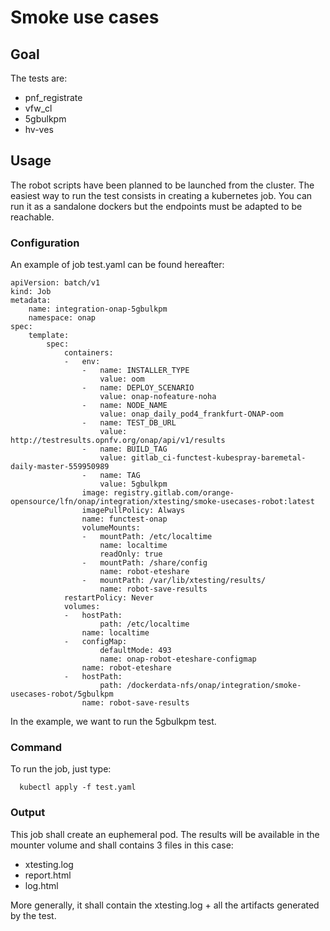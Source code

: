 # Smoke use cases

## Goal

The tests are:

- pnf_registrate
- vfw_cl
- 5gbulkpm
- hv-ves

## Usage

The robot scripts have been planned to be launched from the cluster.
The easiest way to run the test consists in creating a kubernetes job.
You can run it as a sandalone dockers but the endpoints must be adapted
to be reachable.

### Configuration

An example of job test.yaml can be found hereafter:

```
apiVersion: batch/v1
kind: Job
metadata:
    name: integration-onap-5gbulkpm
    namespace: onap
spec:
    template:
        spec:
            containers:
            -   env:
                -   name: INSTALLER_TYPE
                    value: oom
                -   name: DEPLOY_SCENARIO
                    value: onap-nofeature-noha
                -   name: NODE_NAME
                    value: onap_daily_pod4_frankfurt-ONAP-oom
                -   name: TEST_DB_URL
                    value: http://testresults.opnfv.org/onap/api/v1/results
                -   name: BUILD_TAG
                    value: gitlab_ci-functest-kubespray-baremetal-daily-master-559950989
                -   name: TAG
                    value: 5gbulkpm
                image: registry.gitlab.com/orange-opensource/lfn/onap/integration/xtesting/smoke-usecases-robot:latest
                imagePullPolicy: Always
                name: functest-onap
                volumeMounts:
                -   mountPath: /etc/localtime
                    name: localtime
                    readOnly: true
                -   mountPath: /share/config
                    name: robot-eteshare
                -   mountPath: /var/lib/xtesting/results/
                    name: robot-save-results
            restartPolicy: Never
            volumes:
            -   hostPath:
                    path: /etc/localtime
                name: localtime
            -   configMap:
                    defaultMode: 493
                    name: onap-robot-eteshare-configmap
                name: robot-eteshare
            -   hostPath:
                    path: /dockerdata-nfs/onap/integration/smoke-usecases-robot/5gbulkpm
                name: robot-save-results
```

In the example, we want to run the 5gbulkpm test.

### Command

To run the job, just type:

```
  kubectl apply -f test.yaml
```

### Output

This job shall create an euphemeral pod.
The results will be available in the mounter volume and shall contains 3 files in
this case:

- xtesting.log
- report.html
- log.html

More generally, it shall contain the xtesting.log + all the artifacts generated by
the test.

